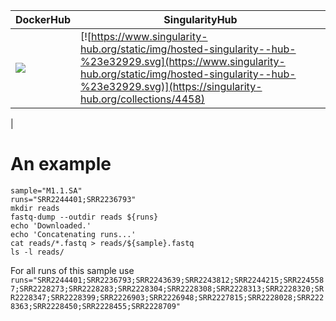 | DockerHub 	| SingularityHub 	|
|-	|-	|
| [![](https://images.microbadger.com/badges/version/waldronlab/sratoolkit.svg)](https://hub.docker.com/repository/docker/waldronlab/sratoolkit)         	| [![https://www.singularity-hub.org/static/img/hosted-singularity--hub-%23e32929.svg](https://www.singularity-hub.org/static/img/hosted-singularity--hub-%23e32929.svg)](https://singularity-hub.org/collections/4458)
 |


# An example

```
sample="M1.1.SA"
runs="SRR2244401;SRR2236793"
mkdir reads
fastq-dump --outdir reads ${runs}
echo 'Downloaded.'
echo 'Concatenating runs...'
cat reads/*.fastq > reads/${sample}.fastq
ls -l reads/
```

For all runs of this sample use `runs="SRR2244401;SRR2236793;SRR2243639;SRR2243812;SRR2244215;SRR2245587;SRR2228273;SRR2228283;SRR2228304;SRR2228308;SRR2228313;SRR2228320;SRR2228347;SRR2228399;SRR2226903;SRR2226948;SRR2227815;SRR2228028;SRR2228363;SRR2228450;SRR2228455;SRR2228709"`
